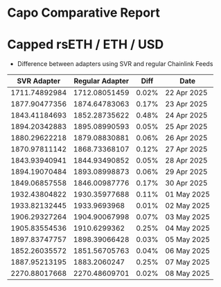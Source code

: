 # Capo Comparative Report

# Capped rsETH / ETH / USD

- Difference between adapters using SVR and regular Chainlink Feeds

| SVR Adapter   | Regular Adapter | Diff  | Date        |
| ------------- | --------------- | ----- | ----------- |
| 1711.74892984 | 1712.08051459   | 0.02% | 22 Apr 2025 |
| 1877.90477356 | 1874.64783063   | 0.17% | 23 Apr 2025 |
| 1843.41184693 | 1852.28735622   | 0.48% | 24 Apr 2025 |
| 1894.20342883 | 1895.08990593   | 0.05% | 25 Apr 2025 |
| 1880.29622218 | 1879.08830881   | 0.06% | 26 Apr 2025 |
| 1870.97811142 | 1868.73368107   | 0.12% | 27 Apr 2025 |
| 1843.93940941 | 1844.93490852   | 0.05% | 28 Apr 2025 |
| 1894.19070484 | 1893.08998873   | 0.06% | 29 Apr 2025 |
| 1849.06857558 | 1846.00987776   | 0.17% | 30 Apr 2025 |
| 1932.43804822 | 1930.35977688   | 0.11% | 01 May 2025 |
| 1933.82132445 | 1933.9693968    | 0.01% | 02 May 2025 |
| 1906.29327264 | 1904.90067998   | 0.07% | 03 May 2025 |
| 1905.83554536 | 1910.6299362    | 0.25% | 04 May 2025 |
| 1897.83747757 | 1898.39066428   | 0.03% | 05 May 2025 |
| 1852.26035572 | 1851.56705763   | 0.04% | 06 May 2025 |
| 1887.95213195 | 1883.2060247    | 0.25% | 07 May 2025 |
| 2270.88017668 | 2270.48609701   | 0.02% | 08 May 2025 |

